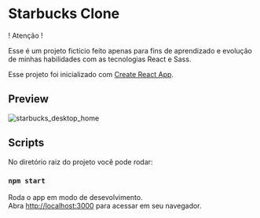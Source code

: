 # Starbucks Clone

! Atenção !

Esse é um projeto fictício feito apenas para fins de aprendizado e evolução de minhas habilidades com as tecnologias React e Sass.

Esse projeto foi inicializado com [Create React App](https://github.com/facebook/create-react-app).

## Preview

![starbucks_desktop_home](https://github.com/GabrielCastro-dev/starbucks_clone/assets/127990863/a22ed9c0-32be-4a5b-ae63-3e92aea68ec9)

## Scripts

No diretório raiz do projeto você pode rodar:

### `npm start`

Roda o app em modo de desevolvimento.\
Abra [http://localhost:3000](http://localhost:3000) para acessar em seu navegador.

